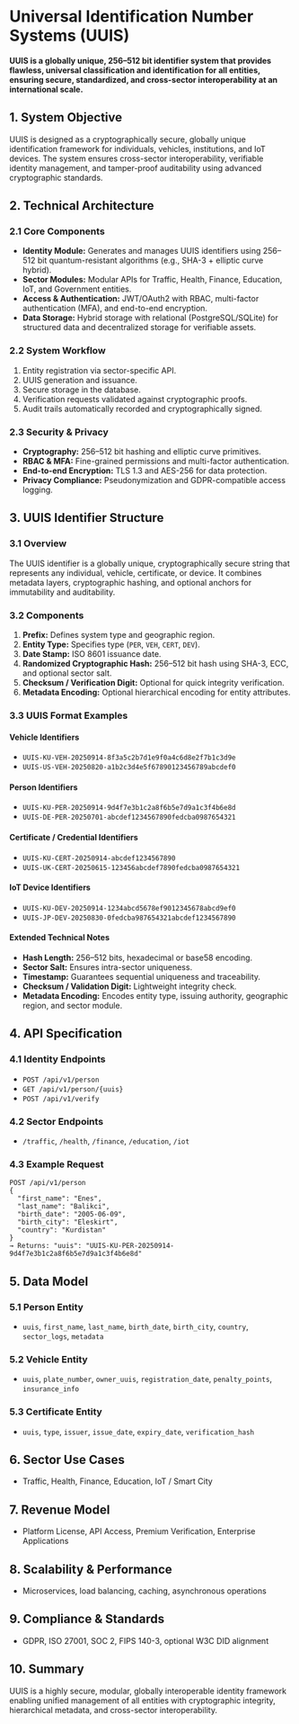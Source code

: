 # Universal Identification Number Systems (UUIS)

**UUIS is a globally unique, 256–512 bit identifier system that provides flawless, universal classification and identification for all entities, ensuring secure, standardized, and cross-sector interoperability at an international scale.**

## 1. System Objective

UUIS is designed as a cryptographically secure, globally unique identification framework for individuals, vehicles, institutions, and IoT devices. The system ensures cross-sector interoperability, verifiable identity management, and tamper-proof auditability using advanced cryptographic standards.

## 2. Technical Architecture

### 2.1 Core Components

* **Identity Module:** Generates and manages UUIS identifiers using 256–512 bit quantum-resistant algorithms (e.g., SHA-3 + elliptic curve hybrid).
* **Sector Modules:** Modular APIs for Traffic, Health, Finance, Education, IoT, and Government entities.
* **Access & Authentication:** JWT/OAuth2 with RBAC, multi-factor authentication (MFA), and end-to-end encryption.
* **Data Storage:** Hybrid storage with relational (PostgreSQL/SQLite) for structured data and decentralized storage for verifiable assets.

### 2.2 System Workflow

1. Entity registration via sector-specific API.
2. UUIS generation and issuance.
3. Secure storage in the database.
4. Verification requests validated against cryptographic proofs.
5. Audit trails automatically recorded and cryptographically signed.

### 2.3 Security & Privacy

* **Cryptography:** 256–512 bit hashing and elliptic curve primitives.
* **RBAC & MFA:** Fine-grained permissions and multi-factor authentication.
* **End-to-end Encryption:** TLS 1.3 and AES-256 for data protection.
* **Privacy Compliance:** Pseudonymization and GDPR-compatible access logging.

## 3. UUIS Identifier Structure

### 3.1 Overview

The UUIS identifier is a globally unique, cryptographically secure string that represents any individual, vehicle, certificate, or device. It combines metadata layers, cryptographic hashing, and optional anchors for immutability and auditability.

### 3.2 Components

1. **Prefix:** Defines system type and geographic region.
2. **Entity Type:** Specifies type (`PER`, `VEH`, `CERT`, `DEV`).
3. **Date Stamp:** ISO 8601 issuance date.
4. **Randomized Cryptographic Hash:** 256–512 bit hash using SHA-3, ECC, and optional sector salt.
5. **Checksum / Verification Digit:** Optional for quick integrity verification.
6. **Metadata Encoding:** Optional hierarchical encoding for entity attributes.

### 3.3 UUIS Format Examples

#### Vehicle Identifiers

* `UUIS-KU-VEH-20250914-8f3a5c2b7d1e9f0a4c6d8e2f7b1c3d9e`
* `UUIS-US-VEH-20250820-a1b2c3d4e5f67890123456789abcdef0`

#### Person Identifiers

* `UUIS-KU-PER-20250914-9d4f7e3b1c2a8f6b5e7d9a1c3f4b6e8d`
* `UUIS-DE-PER-20250701-abcdef1234567890fedcba0987654321`

#### Certificate / Credential Identifiers

* `UUIS-KU-CERT-20250914-abcdef1234567890`
* `UUIS-UK-CERT-20250615-123456abcdef7890fedcba0987654321`

#### IoT Device Identifiers

* `UUIS-KU-DEV-20250914-1234abcd5678ef9012345678abcd9ef0`
* `UUIS-JP-DEV-20250830-0fedcba987654321abcdef1234567890`

#### Extended Technical Notes

* **Hash Length:** 256–512 bits, hexadecimal or base58 encoding.
* **Sector Salt:** Ensures intra-sector uniqueness.
* **Timestamp:** Guarantees sequential uniqueness and traceability.
* **Checksum / Validation Digit:** Lightweight integrity check.
* **Metadata Encoding:** Encodes entity type, issuing authority, geographic region, and sector module.

## 4. API Specification

### 4.1 Identity Endpoints

* `POST /api/v1/person`
* `GET /api/v1/person/{uuis}`
* `POST /api/v1/verify`

### 4.2 Sector Endpoints

* `/traffic`, `/health`, `/finance`, `/education`, `/iot`

### 4.3 Example Request

```http
POST /api/v1/person
{
  "first_name": "Enes",
  "last_name": "Balikci",
  "birth_date": "2005-06-09",
  "birth_city": "Eleskirt",
  "country": "Kurdistan"
}
→ Returns: "uuis": "UUIS-KU-PER-20250914-9d4f7e3b1c2a8f6b5e7d9a1c3f4b6e8d"
```

## 5. Data Model

### 5.1 Person Entity

* `uuis`, `first_name`, `last_name`, `birth_date`, `birth_city`, `country`, `sector_logs`, `metadata`

### 5.2 Vehicle Entity

* `uuis`, `plate_number`, `owner_uuis`, `registration_date`, `penalty_points`, `insurance_info`

### 5.3 Certificate Entity

* `uuis`, `type`, `issuer`, `issue_date`, `expiry_date`, `verification_hash`

## 6. Sector Use Cases

* Traffic, Health, Finance, Education, IoT / Smart City

## 7. Revenue Model

* Platform License, API Access, Premium Verification, Enterprise Applications

## 8. Scalability & Performance

* Microservices, load balancing, caching, asynchronous operations

## 9. Compliance & Standards

* GDPR, ISO 27001, SOC 2, FIPS 140-3, optional W3C DID alignment

## 10. Summary

UUIS is a highly secure, modular, globally interoperable identity framework enabling unified management of all entities with cryptographic integrity, hierarchical metadata, and cross-sector interoperability.
